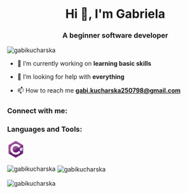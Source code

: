 <h1 align="center">Hi 👋, I'm Gabriela</h1>
<h3 align="center">A beginner software developer</h3>

<p align="left"> <img src="https://komarev.com/ghpvc/?username=gabikucharska&label=Profile%20views&color=0e75b6&style=flat" alt="gabikucharska" /> </p>

- 🔭 I’m currently working on **learning basic skills**

- 🤝 I’m looking for help with **everything**

- 📫 How to reach me **gabi.kucharska250798@gmail.com**

<h3 align="left">Connect with me:</h3>
<p align="left">
</p>

<h3 align="left">Languages and Tools:</h3>
<p align="left"> <a href="https://www.w3schools.com/cs/" target="_blank" rel="noreferrer"> <img src="https://raw.githubusercontent.com/devicons/devicon/master/icons/csharp/csharp-original.svg" alt="csharp" width="40" height="40"/> </a> </p>

<p><img align="left" src="https://github-readme-stats.vercel.app/api/top-langs?username=gabikucharska&show_icons=true&locale=en&layout=compact" alt="gabikucharska" /></p>

<p>&nbsp;<img align="center" src="https://github-readme-stats.vercel.app/api?username=gabikucharska&show_icons=true&locale=en" alt="gabikucharska" /></p>

<p><img align="center" src="https://github-readme-streak-stats.herokuapp.com/?user=gabikucharska&" alt="gabikucharska" /></p>

